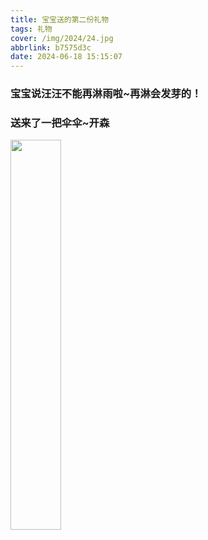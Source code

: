```yaml
---
title: 宝宝送的第二份礼物
tags: 礼物
cover: /img/2024/24.jpg
abbrlink: b7575d3c
date: 2024-06-18 15:15:07
---
```

### 宝宝说汪汪不能再淋雨啦~再淋会发芽的！
### 送来了一把伞伞~开森
<img src="/img/2024/24.jpg" width="40%" height="40%">